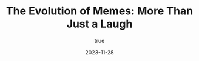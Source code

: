 ---
title: 'The Evolution of Memes: More Than Just a Laugh'
date: '2023-11-28'
image: "/images/The Evolution of Memes_ More Than Just a Laugh_1701166586715.png"
short: "In the vast and ever-evolving landscape of the internet, one concept has taken center stage and left everyone scrolling ...."
category:
     - Art

#full details
author:
     name: "Jane Meldrum"
     avatar: "/img/Blog-2"

gallery:
    enabled: 0
    items:
        - image: /images/post1.jpg
          alt: "image"

        - image: /images/post6.jpg
          alt: "image"

        - image: /images/post3.jpg
          alt: "image"

    cols: 3 # 2 or 3

additional:
    enabled: 1
    content: "
      <p>In the vast and ever-evolving landscape of the internet, one concept has taken center stage and left everyone scrolling through their screens with a smirk - the meme. Often misunderstood as mere sources of amusement, memes have undergone a fascinating evolution over the past decade, transcending from simple pictorial representations to becoming powerful tools in the realms of marketing, socializing, and business opportunities.</p>
      <p>At its core, a meme is more than just a funny image or video; it's an idea, a concept that spreads like wildfire across the digital realm. Memes can take various forms, including pictures, videos, or even witty text, captivating audiences and transcending language barriers. It's the shared laughter, the communal vibe, and the sense of belongingness that make memes a powerful force in today's online culture.</p>
      <p>While memes are undeniably entertaining, they've become more than just a way to kill time or share a laugh. They've emerged as a relevant substitution for traditional advertisements, offering a refreshing and engaging way to connect with audiences. Unlike lengthy and often monotonous commercials, memes have a unique ability to capture attention in a matter of seconds, making them an ideal tool for brands looking to leave a lasting impression.</p>
     <p>Memes, with their diverse content, provide a versatile platform for creating awareness about products and services. From poking fun at everyday situations to cleverly integrating brand messaging, memes offer a cool and relatable avenue for marketing. This ability to seamlessly blend promotional content with humor not only captures the audience's attention but also establishes a connection that goes beyond the product or service.</p>
     <p>Enterprises like Marque Berry have recognized the potential of memes as a marketing goldmine. Their innovative approach to meme-based advertising has turned the fortunes of numerous brands, proving that the power of a well-crafted meme extends far beyond a momentary chuckle. Meme pages under the Marque Berry umbrella have become unexpected sources of revenue for many, creating a symbiotic relationship where brands thrive in the world of memes, and meme creators benefit from the success of the brands they promote.</p>
     <p>In essence, memes have become a dynamic and lucrative avenue for businesses and content creators alike. They've evolved from being a source of entertainment to becoming a strategic tool in the digital marketing arsenal. As the internet continues to shape the way we communicate and consume content, memes stand at the forefront, ready to transform the mundane into the extraordinary, one laugh at a time. So, the next time you share a meme, remember, you might just be participating in a cultural phenomenon that's shaping the digital landscape in more ways than one.</p>"

---